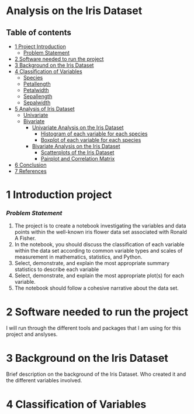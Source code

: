 # Analysis on the Iris Dataset

## Table of contents
* [1 Project Introduction](#1-project-introduction)
    * [Problem Statement](#problem-statement)
* [2 Software needed to run the project](#2-software-needed-to-run-the-project)	
* [3 Background on   the Iris Dataset](#3-background-on-the-iris-dataset)	
* [4 Classification of Variables](#4-classification-of-variables)
    * [Species](#species)
    * [Petallength](#petallength)
    * [Petalwidth](#petalwidth)
    * [Sepallength](#sepallength)
    * [Sepalwidth](#sepalwidth)
* [5 Analysis of Iris Dataset](#5-analysis-of-iris-dataset)    
    * [Univariate](#univariate)
    * [Bivariate](#bivariate)
        * [Univariate Analysis on the Iris Dataset](#univariate-analysis-on-the-iris-dataset) 
            * [Histogram of each variable for each species](#histogram-of-each-variable-for-each-species)
            * [Boxplot of each variable for each species](#boxplot-of-each-variable-for-each-species) 
        * [Bivariate Analysis on the Iris Dataset](#bivariate-analysis-on-the-iris-dataset)    
             * [Scatterplots of the Iris Dataset](#scatterplots-of-the-iris-dataset)
             * [Pairplot and Correlation Matrix](#pairplot-and-correlation-matrix)
* [6 Conclusion](#6-conclusion)             
* [7 References](#7-references)   


1 Introduction project
======
### ***Problem Statement***


1. The project is to create a notebook investigating the variables and data points within the well-known iris flower data set associated with Ronald A Fisher. 
2. In the notebook, you should discuss the classification of each variable within the data set according to common  variable types and scales of measurement in mathematics, statistics, and Python. 
3. Select, demonstrate, and explain the most appropriate summary statistics to describe each variable 
4. Select, demonstrate, and explain the most appropriate plot(s) for each variable.
5. The notebook should follow a cohesive narrative about the data set.


2 Software needed to run the project 
======
I will run through the different tools and packages that I am using for this project and anslyses.


3 Background on the Iris Dataset 
======

Brief description on the background of the Iris Dataset. Who created it and the different variables involved.

4 Classification of Variables
======

